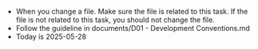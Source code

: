 * When you change a file. Make sure the file is related to this task. If the file is not related to this task, you should not change the file.
* Follow the guideline in documents/D01 - Development Conventions.md
* Today is 2025-05-28
